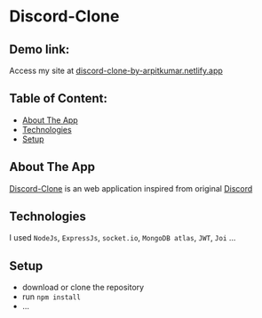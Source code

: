 # Discord-Clone


## Demo link:
Access my site at [discord-clone-by-arpitkumar.netlify.app](https://discord-clone-by-arpitkumar.netlify.app/)

## Table of Content:

- [About The App](#about-the-app)
- [Technologies](#technologies)
- [Setup](#setup)


## About The App
[Discord-Clone](#project-title) is an web application inspired from original [Discord](https://discord.com/)

## Technologies
I used `NodeJs`, `ExpressJs`, `socket.io`, `MongoDB atlas`, `JWT`, `Joi` ...

## Setup
- download or clone the repository
- run `npm install`
- ...
